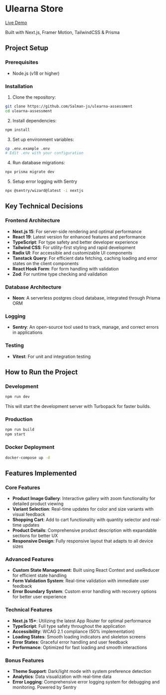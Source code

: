 # Ulearna Store

[Live Demo](https://ulearna-assessment-salman.vercel.app/)

Built with Next.js, Framer Motion, TailwindCSS & Prisma

## Project Setup

### Prerequisites

- Node.js (v18 or higher)

### Installation

1. Clone the repository:

```bash
git clone https://github.com/Salman-js/ulearna-assessment
cd ulearna-assessment
```

2. Install dependencies:

```bash
npm install
```

3. Set up environment variables:

```bash
cp .env.example .env
# Edit .env with your configuration
```

4. Run database migrations:

```bash
npx prisma migrate dev
```

5. Setup error logging with Sentry

```bash
npx @sentry/wizard@latest -i nextjs
```

## Key Technical Decisions

### Frontend Architecture

- **Next.js 15**: For server-side rendering and optimal performance
- **React 19**: Latest version for enhanced features and performance
- **TypeScript**: For type safety and better developer experience
- **Tailwind CSS**: For utility-first styling and rapid development
- **Radix UI**: For accessible and customizable UI components
- **Tanstack Query**: For efficient data fetching, caching loading and error states on the client components
- **React Hook Form**: For form handling with validation
- **Zod**: For runtime type checking and validation

### Database Architecture

- **Neon**: A serverless postgres cloud database, integrated through Prisma ORM

### Logging

- **Sentry**: An open-source tool used to track, manage, and correct errors in applications

### Testing

- **Vitest**: For unit and integration testing

## How to Run the Project

### Development

```bash
npm run dev
```

This will start the development server with Turbopack for faster builds.

### Production

```bash
npm run build
npm start
```

### Docker Deployment

```bash
docker-compose up -d
```

## Features Implemented

### Core Features

- **Product Image Gallery**: Interactive gallery with zoom functionality for detailed product viewing
- **Variant Selection**: Real-time updates for color and size variants with visual feedback
- **Shopping Cart**: Add to cart functionality with quantity selector and real-time updates
- **Product Details**: Comprehensive product description with expandable sections for better UX
- **Responsive Design**: Fully responsive layout that adapts to all device sizes

### Advanced Features

- **Custom State Management**: Built using React Context and useReducer for efficient state handling
- **Form Validation System**: Real-time validation with immediate user feedback
- **Error Boundary System**: Custom error handling with recovery options for better user experience

### Technical Features

- **Next.js 15+**: Utilizing the latest App Router for optimal performance
- **TypeScript**: Full type safety throughout the application
- **Accessibility**: WCAG 2.1 compliance (50% implementation)
- **Loading States**: Smooth loading indicators and skeleton screens
- **Error States**: Graceful error handling and user feedback
- **Performance**: Optimized for fast loading and smooth interactions

### Bonus Features

- **Theme Support**: Dark/light mode with system preference detection
- **Analytics**: Data visualization with real-time data
- **Error Logging**: Comprehensive error logging system for debugging and monitoring. Powered by Sentry
